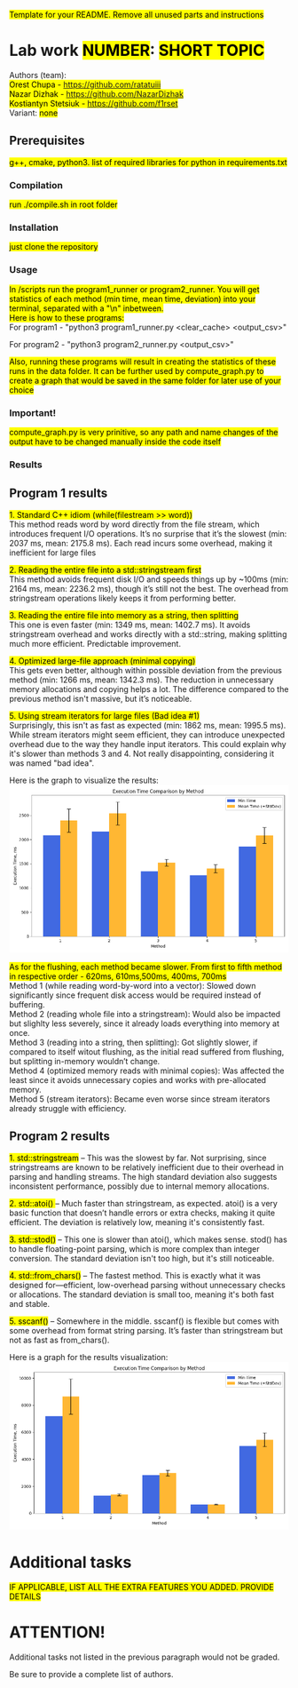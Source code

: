 <mark>Template for your README. Remove all unused parts and instructions</mark>

# Lab work <mark>NUMBER</mark>: <mark>SHORT TOPIC</mark>
Authors (team):<br> <mark>Orest Chupa - https://github.com/ratatuiii</mark><br> <mark>Nazar Dizhak - https://github.com/NazarDizhak</mark><br> <mark>Kostiantyn Stetsiuk - https://github.com/f1rset</mark><br>
Variant: <mark>none</mark>
## Prerequisites

<mark>g++, cmake, python3. list of required libraries for python in requirements.txt</mark>

### Compilation

<mark>run ./compile.sh in root folder</mark>

### Installation

<mark>just clone the repository</mark>

### Usage

<mark>In /scripts run the program1_runner or program2_runner. You will get statistics of each method (min time, mean time, deviation) into  your terminal, separated with a "\n" inbetween.</mark> <br>
<mark> Here is how to these programs: </mark> <br>
For program1 - "python3 program1_runner.py <datafile> <runs> <clear_cache> <output_csv>"


For program2 - "python3 program2_runner.py <datafile> <runs> <output_csv>"

<mark>Also, running these programs will result in creating the statistics of these runs in the data folder. It can be further used by compute_graph.py to create a graph that would be saved in the same folder for later use of your choice</mark>


### Important!

<mark>compute_graph.py is very prinitive, so any path and name changes of the output have to be changed manually inside the code itself</mark>

### Results

<h2>Program 1 results</h2>
<mark>1. Standard C++ idiom (while(filestream >> word))</mark> <br>
This method reads word by word directly from the file stream, which introduces frequent I/O operations. It’s no surprise that it’s the slowest (min: 2037 ms, mean: 2175.8 ms). Each read incurs some overhead, making it inefficient for large files

<mark>2. Reading the entire file into a std::stringstream first</mark> <br>
This method avoids frequent disk I/O and speeds things up by ~100ms (min: 2164 ms, mean: 2236.2 ms), though it’s still not the best. The overhead from stringstream operations likely keeps it from performing better.

<mark>3. Reading the entire file into memory as a string, then splitting</mark> <br>
This one is even faster (min: 1349 ms, mean: 1402.7 ms). It avoids stringstream overhead and works directly with a std::string, making splitting much more efficient. Predictable improvement.

<mark>4. Optimized large-file approach (minimal copying)</mark> <br>
This gets even better, although within possible deviation from the previous method (min: 1266 ms, mean: 1342.3 ms). The reduction in unnecessary memory allocations and copying helps a lot. The difference compared to the previous method isn't massive, but it’s noticeable.

<mark>5. Using stream iterators for large files (Bad idea #1)</mark> <br>
Surprisingly, this isn't as fast as expected (min: 1862 ms, mean: 1995.5 ms). While stream iterators might seem efficient, they can introduce unexpected overhead due to the way they handle input iterators. This could explain why it's slower than methods 3 and 4. Not really disappointing, considering it was named "bad idea".

Here is the graph to visualize the results:
![graph1](images/program1_graph.png)



<mark>As for the flushing, each method became slower. From first to fifth method in respective order - 620ms, 610ms,500ms, 400ms, 700ms</mark> <br>
Method 1 (while reading word-by-word into a vector): Slowed down significantly since frequent disk access would be required instead of buffering.<br>
Method 2 (reading whole file into a stringstream): Would also be impacted but slighlty less severely, since it already loads everything into memory at once.<br>
Method 3 (reading into a string, then splitting): Got slightly slower, if compared to itself witout flushing, as the initial read suffered from flushing, but splitting in-memory wouldn’t change.<br>
Method 4 (optimized memory reads with minimal copies): Was affected the least since it avoids unnecessary copies and works with pre-allocated memory.<br>
Method 5 (stream iterators): Became even worse since stream iterators already struggle with efficiency.<br>


<h2>Program 2 results</h2>
<mark>1. std::stringstream</mark> – This was the slowest by far. Not surprising, since stringstreams are known to be relatively inefficient due to their overhead in parsing and handling streams. The high standard deviation also suggests inconsistent performance, possibly due to internal memory allocations.

<mark>2. std::atoi() </mark> – Much faster than stringstream, as expected. atoi() is a very basic function that doesn’t handle errors or extra checks, making it quite efficient. The deviation is relatively low, meaning it's consistently fast.

<mark>3. std::stod()</mark> – This one is slower than atoi(), which makes sense. stod() has to handle floating-point parsing, which is more complex than integer conversion. The standard deviation isn't too high, but it's still noticeable.

<mark>4. std::from_chars()</mark> – The fastest method. This is exactly what it was designed for—efficient, low-overhead parsing without unnecessary checks or allocations. The standard deviation is small too, meaning it's both fast and stable.

<mark>5. sscanf()</mark> – Somewhere in the middle. sscanf() is flexible but comes with some overhead from format string parsing. It’s faster than stringstream but not as fast as from_chars().


Here is a graph for the results visualization:
![graph2](images/program2_graph.png)

# Additional tasks
<mark>IF APPLICABLE, LIST ALL THE EXTRA FEATURES YOU ADDED. PROVIDE DETAILS<mark>

# ATTENTION!
  
Additional tasks not listed in the previous paragraph would not be graded.

Be sure to provide a complete list of authors.

